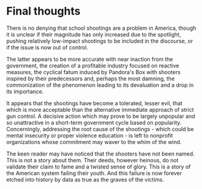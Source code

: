 # Final thoughts

There is no denying that school shootings are a problem in America, though it is unclear if their magnitude has only increased due to the spotlight, pushing relatively low-impact shootings to be included in the discourse, or if the issue is now out of control.

The latter appears to be more accurate with near inaction from the government, the creation of a profitable industry focused on reactive measures, the cyclical fatum induced by Pandora's Box with shooters inspired by their predecessors and, perhaps the most damning, the commonization of the phenomenon leading to its devaluation and a drop in its importance.

It appears that the shootings have become a tolerated, lesser evil, that which is more acceptable than the alternative immediate approach of strict gun control. A decisive action which may prove to be largely unpopular and so unattractive in a short-term government cycle based on popularity. Concerningly, addressing the root cause of the shootings - which could be mental insecurity or proper violence education - is left to nonprofit organizations whose commitment may waver to the whim of the wind.

The keen reader may have noticed that the shooters have not been named. This is not a story about them. Their deeds, however heinous, do not validate their claim to fame and a twisted sense of glory. This is a story of the American system failing their youth. And this failure is now forever etched into history by data as true as the graves of the victims.